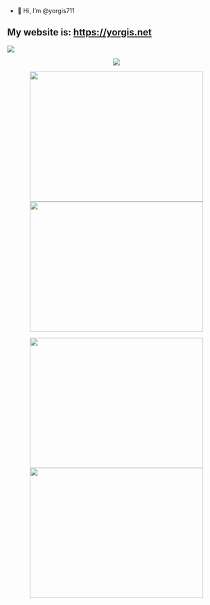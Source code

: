 - 👋 Hi, I’m @yorgis711

My website is: https://yorgis.net
-
![](https://komarev.com/ghpvc/?username=yorgis711&color=green)


<p align="center"><a href="https://github.com/anuraghazra/github-readme-stats">
  <img align="center" src="https://github-readme-stats.vercel.app/api?username=yorgis711&show_icons=true&theme=tokyonight" />
</a></p>

<p align="center"><a href="https://wakatime.com/@yorgis711">
  <img align="center" width="400" height="300" src="https://wakatime.com/share/@yorgis711/4c17a227-eb23-48c5-a2f1-492e5538842c.svg" />
</a>
<a href="https://wakatime.com/@yorgis711">
  <img align="center" width="400" height="300" src="https://wakatime.com/share/@yorgis711/57160975-2111-472e-bc92-f390b42053b3.svg" />
</a></p>

<p align="center"><a href="https://wakatime.com/@yorgis711">
  <img align="center" width="400" height="300" src="https://wakatime.com/share/@yorgis711/b7d6c245-11dd-4802-a2dd-8ff0fd915324.svg" />
</a>
<a href="https://wakatime.com/@yorgis711">
  <img align="center" width="400" height="300" src="https://wakatime.com/share/@yorgis711/29475f0b-8d50-47b4-aaf5-f96bdcab9d0d.svg" />
</a></p>
